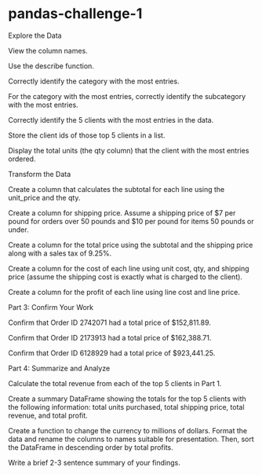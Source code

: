 # pandas-challenge-1

Explore the Data 

View the column names. 

Use the describe function. 

Correctly identify the category with the most entries. 

For the category with the most entries, correctly identify the subcategory with the most entries. 

Correctly identify the 5 clients with the most entries in the data. 

Store the client ids of those top 5 clients in a list. 

Display the total units (the qty column) that the client with the most entries ordered. 

Transform the Data 

Create a column that calculates the subtotal for each line using the unit_price and the qty. 

Create a column for shipping price. Assume a shipping price of $7 per pound for orders over 50 pounds and $10 per pound for items 50 pounds or under. 

Create a column for the total price using the subtotal and the shipping price along with a sales tax of 9.25%. 

Create a column for the cost of each line using unit cost, qty, and shipping price (assume the shipping cost is exactly what is charged to the client). 

Create a column for the profit of each line using line cost and line price. 

Part 3: Confirm Your Work 

Confirm that Order ID 2742071 had a total price of $152,811.89. 

Confirm that Order ID 2173913 had a total price of $162,388.71. 

Confirm that Order ID 6128929 had a total price of $923,441.25. 

Part 4: Summarize and Analyze 

Calculate the total revenue from each of the top 5 clients in Part 1. 

Create a summary DataFrame showing the totals for the top 5 clients with the following information: total units purchased, total shipping price, total revenue, and total profit. 

Create a function to change the currency to millions of dollars. Format the data and rename the columns to names suitable for presentation. Then, sort the DataFrame in descending order by total profits. 

Write a brief 2-3 sentence summary of your findings. 
